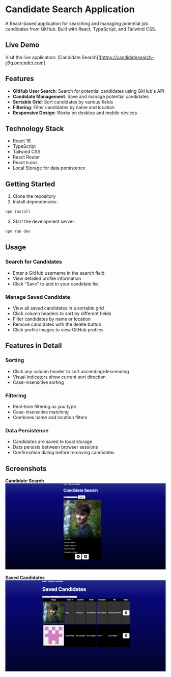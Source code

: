 # Candidate Search Application

A React-based application for searching and managing potential job candidates from GitHub. Built with React, TypeScript, and Tailwind CSS.

## Live Demo
Visit the live application: [Candidate Search]([https://candidatesearch-jj9g.onrender.com]

## Features

- **GitHub User Search**: Search for potential candidates using GitHub's API
- **Candidate Management**: Save and manage potential candidates
- **Sortable Grid**: Sort candidates by various fields
- **Filtering**: Filter candidates by name and location
- **Responsive Design**: Works on desktop and mobile devices

## Technology Stack

- React 18
- TypeScript
- Tailwind CSS
- React Router
- React Icons
- Local Storage for data persistence

## Getting Started

1. Clone the repository
2. Install dependencies:
```bash
npm install
```
3. Start the development server:
```bash
npm run dev
```

## Usage

### Search for Candidates
- Enter a GitHub username in the search field
- View detailed profile information
- Click "Save" to add to your candidate list

### Manage Saved Candidate
- View all saved candidates in a sortable grid
- Click column headers to sort by different fields
- Filter candidates by name or location
- Remove candidates with the delete button
- Click profile images to view GitHub profiles

## Features in Detail

### Sorting
- Click any column header to sort ascending/descending
- Visual indicators show current sort direction
- Case-insensitive sorting

### Filtering
- Real-time filtering as you type
- Case-insensitive matching
- Combines name and location filters

### Data Persistence
- Candidates are saved to local storage
- Data persists between browser sessions
- Confirmation dialog before removing candidates

## Screenshots
**Candidate Search**
![alt text](image.png)

**Saved Candidates**
![alt text](image-1.png)


